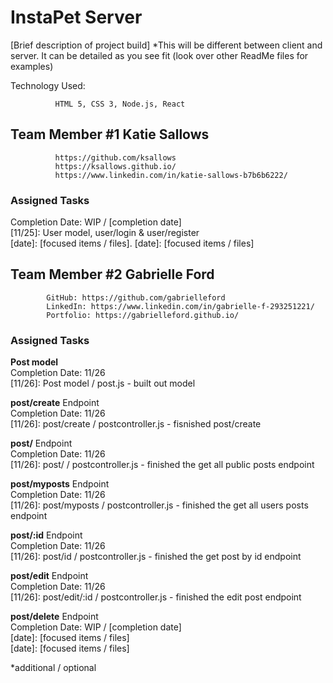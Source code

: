 
# InstaPet Server

[Brief description of project build]  *This will be different between client and server.  It can be detailed as you see fit (look over other ReadMe files for examples)

Technology Used:

              HTML 5, CSS 3, Node.js, React

## Team Member #1  Katie Sallows

              https://github.com/ksallows
              https://ksallows.github.io/
              https://www.linkedin.com/in/katie-sallows-b7b6b6222/

### Assigned Tasks

Completion Date: WIP / [completion date]  
[11/25]: User model, user/login & user/register  
[date]: [focused items / files]. 
[date]: [focused items / files]
 

## Team Member #2  Gabrielle Ford

            GitHub: https://github.com/gabrielleford
            LinkedIn: https://www.linkedin.com/in/gabrielle-f-293251221/
            Portfolio: https://gabrielleford.github.io/

### Assigned Tasks

**Post model**  
Completion Date: 11/26  
[11/26]: Post model / post.js - built out model


**post/create** Endpoint  
Completion Date: 11/26  
[11/26]: post/create / postcontroller.js - fisnished post/create

**post/** Endpoint  
Completion Date: 11/26  
[11/26]: post/ / postcontroller.js - finished the get all public posts endpoint

**post/myposts** Endpoint  
Completion Date: 11/26  
[11/26]: post/myposts / postcontroller.js - finished the get all users posts endpoint

**post/:id** Endpoint  
Completion Date: 11/26  
[11/26]: post/id / postcontroller.js - finished the get post by id endpoint


**post/edit** Endpoint  
Completion Date: 11/26  
[11/26]: post/edit/:id / postcontroller.js - finished the edit post endpoint


**post/delete** Endpoint  
Completion Date: WIP / [completion date]  
[date]: [focused items / files]  
[date]: [focused items / files]

*additional / optional
